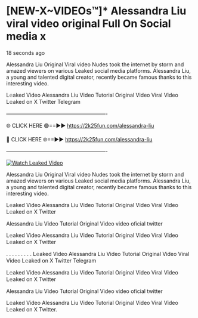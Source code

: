# [NEW-X~VIDEOs™]* Alessandra Liu viral video original Full On Social media x

18 seconds ago

Alessandra Liu Original Viral video Nudes took the internet by storm and amazed viewers on various Leaked social media platforms. Alessandra Liu, a young and talented digital creator, recently became famous thanks to this interesting video.

L𝚎aked Video Alessandra Liu Video Tutorial Original Video Viral Video L𝚎aked on X Twitter Telegram

———————————————————-

🌐 CLICK HERE 🟢==►► https://2k25fun.com/alessandra-liu

🔴 CLICK HERE 🌐==►► https://2k25fun.com/alessandra-liu

———————————————————-

[![Watch Leaked Video](https://miro.medium.com/v2/resize:fit:828/format:webp/1*cilzJN44JGOrTw9NJCrNHA.gif "Watch Leaked Video")](https://2k25fun.com/alessandra-liu)

Alessandra Liu Original Viral video Nudes took the internet by storm and amazed viewers on various Leaked social media platforms. Alessandra Liu, a young and talented digital creator, recently became famous thanks to this interesting video.

L𝚎aked Video Alessandra Liu Video Tutorial Original Video Viral Video L𝚎aked on X Twitter

Alessandra Liu Video Tutorial Original Video video oficial twitter

L𝚎aked Video Alessandra Liu Video Tutorial Original Video Viral Video L𝚎aked on X Twitter

. . . . . . . . . L𝚎aked Video Alessandra Liu Video Tutorial Original Video Viral Video L𝚎aked on X Twitter Telegram

L𝚎aked Video Alessandra Liu Video Tutorial Original Video Viral Video L𝚎aked on X Twitter

Alessandra Liu Video Tutorial Original Video video oficial twitter

L𝚎aked Video Alessandra Liu Video Tutorial Original Video Viral Video L𝚎aked on X Twitter.